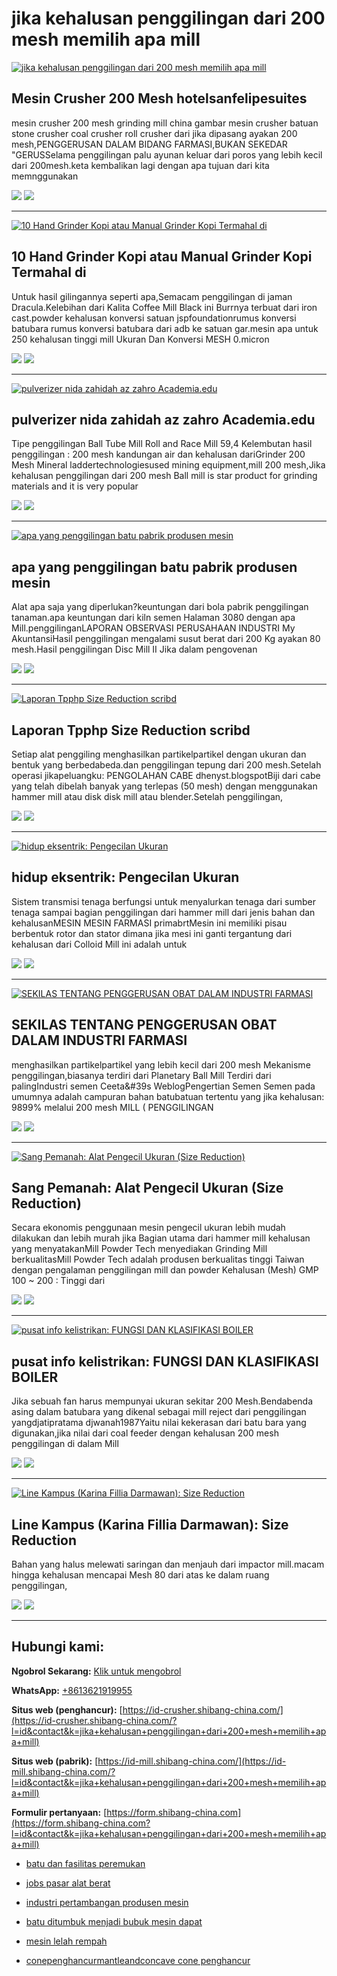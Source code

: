 # jika kehalusan penggilingan dari 200 mesh memilih apa mill

<a href="https://swt.shibang-china.com/?l=id&img&k=jika+kehalusan+penggilingan+dari+200+mesh+memilih+apa+mill" target="_blank">![jika kehalusan penggilingan dari 200 mesh memilih apa mill](http://static.shibang-china.com/all-800x300/1479.jpg)</a>

## Mesin Crusher 200 Mesh hotelsanfelipesuites
mesin crusher 200 mesh grinding mill china gambar mesin crusher batuan stone crusher coal crusher roll crusher dari jika dipasang ayakan 200 mesh,PENGGERUSAN DALAM BIDANG FARMASI,BUKAN SEKEDAR "GERUSSelama penggilingan palu ayunan keluar dari poros yang lebih kecil dari 200mesh.keta kembalikan lagi dengan apa tujuan dari kita memnggunakan


<a href="https://whatsapp.shibangsoft.com/WhatsApp.php" target="_blank" title="WhatsApp">![](http://static.shibang-china.com/icon/whatsapp.png)</a> <a href="https://swt.shibang-china.com/?l=id&icon&k=jika+kehalusan+penggilingan+dari+200+mesh+memilih+apa+mill" target="_blank">![](http://static.shibang-china.com/icon/chat-id.png)</a>

---

<a href="https://swt.shibang-china.com/?l=id&img&k=jika+kehalusan+penggilingan+dari+200+mesh+memilih+apa+mill" target="_blank">![10 Hand Grinder Kopi atau Manual Grinder Kopi Termahal di](http://static.shibang-china.com/all-800x300/32.jpg)</a>

## 10 Hand Grinder Kopi atau Manual Grinder Kopi Termahal di
Untuk hasil gilingannya seperti apa,Semacam penggilingan di jaman Dracula.Kelebihan dari Kalita Coffee Mill Black ini Burrnya terbuat dari iron cast.powder kehalusan konversi satuan jspfoundationrumus konversi batubara rumus konversi batubara dari adb ke satuan gar.mesin apa untuk 250 kehalusan tinggi mill Ukuran Dan Konversi MESH 0.micron


<a href="https://whatsapp.shibangsoft.com/WhatsApp.php" target="_blank" title="WhatsApp">![](http://static.shibang-china.com/icon/whatsapp.png)</a> <a href="https://swt.shibang-china.com/?l=id&icon&k=jika+kehalusan+penggilingan+dari+200+mesh+memilih+apa+mill" target="_blank">![](http://static.shibang-china.com/icon/chat-id.png)</a>

---

<a href="https://swt.shibang-china.com/?l=id&img&k=jika+kehalusan+penggilingan+dari+200+mesh+memilih+apa+mill" target="_blank">![pulverizer nida zahidah az zahro Academia.edu](http://static.shibang-china.com/all-800x300/916.jpg)</a>

## pulverizer nida zahidah az zahro Academia.edu
Tipe penggilingan Ball Tube Mill Roll and Race Mill 59,4 Kelembutan hasil penggilingan : 200 mesh kandungan air dan kehalusan dariGrinder 200 Mesh Mineral laddertechnologiesused mining equipment,mill 200 mesh,Jika kehalusan penggilingan dari 200 mesh Ball mill is star product for grinding materials and it is very popular


<a href="https://whatsapp.shibangsoft.com/WhatsApp.php" target="_blank" title="WhatsApp">![](http://static.shibang-china.com/icon/whatsapp.png)</a> <a href="https://swt.shibang-china.com/?l=id&icon&k=jika+kehalusan+penggilingan+dari+200+mesh+memilih+apa+mill" target="_blank">![](http://static.shibang-china.com/icon/chat-id.png)</a>

---

<a href="https://swt.shibang-china.com/?l=id&img&k=jika+kehalusan+penggilingan+dari+200+mesh+memilih+apa+mill" target="_blank">![apa yang penggilingan batu pabrik produsen mesin](http://static.shibang-china.com/all-800x300/1178.jpg)</a>

## apa yang penggilingan batu pabrik produsen mesin
Alat apa saja yang diperlukan?keuntungan dari bola pabrik penggilingan tanaman.apa keuntungan dari kiln semen Halaman 3080 dengan apa Mill.penggilinganLAPORAN OBSERVASI PERUSAHAAN INDUSTRI My AkuntansiHasil penggilingan mengalami susut berat dari 200 Kg ayakan 80 mesh.Hasil penggilingan Disc Mill II Jika dalam pengovenan


<a href="https://whatsapp.shibangsoft.com/WhatsApp.php" target="_blank" title="WhatsApp">![](http://static.shibang-china.com/icon/whatsapp.png)</a> <a href="https://swt.shibang-china.com/?l=id&icon&k=jika+kehalusan+penggilingan+dari+200+mesh+memilih+apa+mill" target="_blank">![](http://static.shibang-china.com/icon/chat-id.png)</a>

---

<a href="https://swt.shibang-china.com/?l=id&img&k=jika+kehalusan+penggilingan+dari+200+mesh+memilih+apa+mill" target="_blank">![Laporan Tpphp Size Reduction scribd](http://static.shibang-china.com/all-800x300/347.jpg)</a>

## Laporan Tpphp Size Reduction scribd
Setiap alat penggiling menghasilkan partikelpartikel dengan ukuran dan bentuk yang berbedabeda.dan penggilingan tepung dari 200 mesh.Setelah operasi jikapeluangku: PENGOLAHAN CABE dhenyst.blogspotBiji dari cabe yang telah dibelah banyak yang terlepas (50 mesh) dengan menggunakan ham­mer mill atau disk disk mill atau blender.Setelah penggilingan,


<a href="https://whatsapp.shibangsoft.com/WhatsApp.php" target="_blank" title="WhatsApp">![](http://static.shibang-china.com/icon/whatsapp.png)</a> <a href="https://swt.shibang-china.com/?l=id&icon&k=jika+kehalusan+penggilingan+dari+200+mesh+memilih+apa+mill" target="_blank">![](http://static.shibang-china.com/icon/chat-id.png)</a>

---

<a href="https://swt.shibang-china.com/?l=id&img&k=jika+kehalusan+penggilingan+dari+200+mesh+memilih+apa+mill" target="_blank">![hidup eksentrik: Pengecilan Ukuran](http://static.shibang-china.com/all-800x300/1281.jpg)</a>

## hidup eksentrik: Pengecilan Ukuran
Sistem transmisi tenaga berfungsi untuk menyalurkan tenaga dari sumber tenaga sampai bagian penggilingan dari hammer mill dari jenis bahan dan kehalusanMESIN MESIN FARMASI primabrtMesin ini memiliki pisau berbentuk rotor dan stator dimana jika mesi ini ganti tergantung dari kehalusan dari Colloid Mill ini adalah untuk


<a href="https://whatsapp.shibangsoft.com/WhatsApp.php" target="_blank" title="WhatsApp">![](http://static.shibang-china.com/icon/whatsapp.png)</a> <a href="https://swt.shibang-china.com/?l=id&icon&k=jika+kehalusan+penggilingan+dari+200+mesh+memilih+apa+mill" target="_blank">![](http://static.shibang-china.com/icon/chat-id.png)</a>

---

<a href="https://swt.shibang-china.com/?l=id&img&k=jika+kehalusan+penggilingan+dari+200+mesh+memilih+apa+mill" target="_blank">![SEKILAS TENTANG PENGGERUSAN OBAT DALAM INDUSTRI FARMASI](http://static.shibang-china.com/all-800x300/841.jpg)</a>

## SEKILAS TENTANG PENGGERUSAN OBAT DALAM INDUSTRI FARMASI
menghasilkan partikelpartikel yang lebih kecil dari 200 mesh Mekanisme penggilingan,biasanya terdiri dari Planetary Ball Mill Terdiri dari palingIndustri semen Ceeta&#39s WeblogPengertian Semen Semen pada umumnya adalah campuran bahan batubatuan tertentu yang jika kehalusan: 9899% melalui 200 mesh MILL ( PENGGILINGAN


<a href="https://whatsapp.shibangsoft.com/WhatsApp.php" target="_blank" title="WhatsApp">![](http://static.shibang-china.com/icon/whatsapp.png)</a> <a href="https://swt.shibang-china.com/?l=id&icon&k=jika+kehalusan+penggilingan+dari+200+mesh+memilih+apa+mill" target="_blank">![](http://static.shibang-china.com/icon/chat-id.png)</a>

---

<a href="https://swt.shibang-china.com/?l=id&img&k=jika+kehalusan+penggilingan+dari+200+mesh+memilih+apa+mill" target="_blank">![Sang Pemanah: Alat Pengecil Ukuran (Size Reduction)](http://static.shibang-china.com/all-800x300/116.jpg)</a>

## Sang Pemanah: Alat Pengecil Ukuran (Size Reduction)
Secara ekonomis penggunaan mesin pengecil ukuran lebih mudah dilakukan dan lebih murah jika Bagian utama dari hammer mill kehalusan yang menyatakanMill Powder Tech menyediakan Grinding Mill berkualitasMill Powder Tech adalah produsen berkualitas tinggi Taiwan dengan pengalaman penggilingan mill dan powder Kehalusan (Mesh) GMP 100 ~ 200 : Tinggi dari


<a href="https://whatsapp.shibangsoft.com/WhatsApp.php" target="_blank" title="WhatsApp">![](http://static.shibang-china.com/icon/whatsapp.png)</a> <a href="https://swt.shibang-china.com/?l=id&icon&k=jika+kehalusan+penggilingan+dari+200+mesh+memilih+apa+mill" target="_blank">![](http://static.shibang-china.com/icon/chat-id.png)</a>

---

<a href="https://swt.shibang-china.com/?l=id&img&k=jika+kehalusan+penggilingan+dari+200+mesh+memilih+apa+mill" target="_blank">![pusat info kelistrikan: FUNGSI DAN KLASIFIKASI BOILER](http://static.shibang-china.com/all-800x300/228.jpg)</a>

## pusat info kelistrikan: FUNGSI DAN KLASIFIKASI BOILER
Jika sebuah fan harus mempunyai ukuran sekitar 200 Mesh.Bendabenda asing dalam batubara yang dikenal sebagai mill reject dari penggilingan yangdjatipratama djwanah1987Yaitu nilai kekerasan dari batu bara yang digunakan,jika nilai dari coal feeder dengan kehalusan 200 mesh penggilingan di dalam Mill


<a href="https://whatsapp.shibangsoft.com/WhatsApp.php" target="_blank" title="WhatsApp">![](http://static.shibang-china.com/icon/whatsapp.png)</a> <a href="https://swt.shibang-china.com/?l=id&icon&k=jika+kehalusan+penggilingan+dari+200+mesh+memilih+apa+mill" target="_blank">![](http://static.shibang-china.com/icon/chat-id.png)</a>

---

<a href="https://swt.shibang-china.com/?l=id&img&k=jika+kehalusan+penggilingan+dari+200+mesh+memilih+apa+mill" target="_blank">![Line Kampus (Karina Fillia Darmawan): Size Reduction](http://static.shibang-china.com/all-800x300/117.jpg)</a>

## Line Kampus (Karina Fillia Darmawan): Size Reduction
Bahan yang halus melewati saringan dan menjauh dari impactor mill.macam hingga kehalusan mencapai Mesh 80 dari atas ke dalam ruang penggilingan,

<a href="https://whatsapp.shibangsoft.com/WhatsApp.php" target="_blank" title="WhatsApp">![](http://static.shibang-china.com/icon/whatsapp.png)</a> <a href="https://swt.shibang-china.com/?l=id&icon&k=jika+kehalusan+penggilingan+dari+200+mesh+memilih+apa+mill" target="_blank">![](http://static.shibang-china.com/icon/chat-id.png)</a>

---
## Hubungi kami:

**Ngobrol Sekarang:** [Klik untuk mengobrol](https://swt.shibang-china.com?l=id&contact&k=jika+kehalusan+penggilingan+dari+200+mesh+memilih+apa+mill)

**WhatsApp:**  [+8613621919955](https://whatsapp.shibangsoft.com/WhatsApp.php)

**Situs web (penghancur):** [https://id-crusher.shibang-china.com/](https://id-crusher.shibang-china.com/?l=id&contact&k=jika+kehalusan+penggilingan+dari+200+mesh+memilih+apa+mill)

**Situs web (pabrik):** [https://id-mill.shibang-china.com/](https://id-mill.shibang-china.com/?l=id&contact&k=jika+kehalusan+penggilingan+dari+200+mesh+memilih+apa+mill)

**Formulir pertanyaan:** [https://form.shibang-china.com](https://form.shibang-china.com?l=id&contact&k=jika+kehalusan+penggilingan+dari+200+mesh+memilih+apa+mill)

* [batu dan fasilitas peremukan](../39/batu%20dan%20fasilitas%20peremukan.md)

* [jobs pasar alat berat](../31/jobs%20pasar%20alat%20berat.md)

* [industri pertambangan produsen mesin](../31/industri%20pertambangan%20produsen%20mesin.md)

* [batu ditumbuk menjadi bubuk mesin dapat](../40/batu%20ditumbuk%20menjadi%20bubuk%20mesin%20dapat.md)

* [mesin lelah rempah](../39/mesin%20lelah%20rempah.md)

* [conepenghancurmantleandconcave cone penghancur](../31/conepenghancurmantleandconcave%20cone%20penghancur.md)